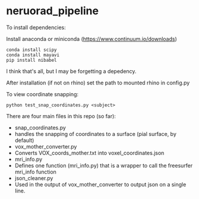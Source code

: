 # neruorad_pipeline

To install dependencies:

Install anaconda or miniconda (https://www.continuum.io/downloads)

    conda install scipy
    conda install mayavi
    pip install nibabel
    
I think that's all, but I may be forgetting a depedency.

After installation (if not on rhino) set the path to mounted rhino in config.py

To view coordinate snapping:

    python test_snap_coordinates.py <subject> 


There are four main files in this repo (so far):

* snap\_coordinates.py
 * handles the snapping of coordinates to a surface (pial surface, by default)
* vox\_mother\_converter.py
 * Converts VOX\_coords\_mother.txt into voxel\_coordinates.json 
* mri\_info.py
 * Defines one function (mri\_info.py) that is a wrapper to call the freesurfer mri\_info function
* json\_cleaner.py
 * Used in the output of vox\_mother\_converter to output json on a single line. 

